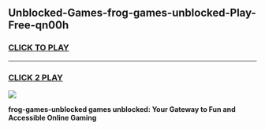 
## Unblocked-Games-frog-games-unblocked-Play-Free-qn00h
<h3>
<a href="https://premium76.site?title=frog-games-unblocked&ref=09A">CLICK TO PLAY</a></h3>
<hr>

<h3>
<a href="https://premium76.site?title=frog-games-unblocked&ref=09A">CLICK 2 PLAY</a>
  
</h3>

<a href="https://premium76.site?title=frog-games-unblocked&ref=09A"><img src="https://clearcache.store/games.png"></a>


**frog-games-unblocked games unblocked: Your Gateway to Fun and Accessible Online Gaming**
